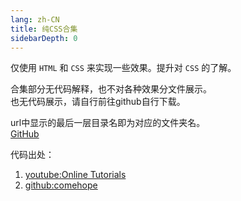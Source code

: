 ```yaml
---
lang: zh-CN
title: 纯CSS合集
sidebarDepth: 0
---
```


仅使用 `HTML` 和 `CSS` 来实现一些效果。提升对 `CSS` 的了解。  

合集部分无代码解释，也不对各种效果分文件展示。  
也无代码展示，请自行前往github自行下载。

url中显示的最后一层目录名即为对应的文件夹名。  
[GitHub](https://github.com/xiaofengting/study/tree/main/docs/css_demo)

代码出处：  
1. [youtube:Online Tutorials](https://www.youtube.com/channel/UCbwXnUipZsLfUckBPsC7Jog)
2. [github:comehope](https://github.com/comehope/front-end-daily-challenges)

